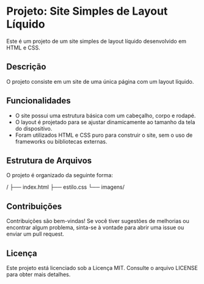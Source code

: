 # Projeto: Site Simples de Layout Líquido

Este é um projeto de um site simples de layout líquido desenvolvido em HTML e CSS.

## Descrição

O projeto consiste em um site de uma única página com um layout líquido. 

## Funcionalidades

- O site possui uma estrutura básica com um cabeçalho, corpo e rodapé.
- O layout é projetado para se ajustar dinamicamente ao tamanho da tela do dispositivo.
- Foram utilizados HTML e CSS puro para construir o site, sem o uso de frameworks ou bibliotecas externas.

## Estrutura de Arquivos

O projeto é organizado da seguinte forma:

/
├── index.html
├── estilo.css
└── imagens/

## Contribuições
Contribuições são bem-vindas! Se você tiver sugestões de melhorias ou encontrar algum problema, sinta-se à vontade para abrir uma issue ou enviar um pull request.

## Licença
Este projeto está licenciado sob a Licença MIT. Consulte o arquivo LICENSE para obter mais detalhes.
